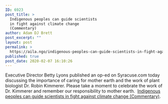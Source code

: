```yaml
---
ID: 6923
post_title: >
  Indigenous peoples can guide scientists
  in fight against climate change
  (Commentary)
author: Adam DJ Brett
post_excerpt: ""
layout: post
permalink: >
  https://aila.ngo/indigenous-peoples-can-guide-scientists-in-fight-against-climate-change-commentary/
published: true
post_date: 2020-02-07 16:10:26
---
```

Executive Director Betty Lyons published an op-ed on Syracuse.com today discussing the importance of caring for mother earth and the work of plant biologist Dr. Robin Kimmerer. Please take a moment to celebrate the work of Dr. Kimmerer and remember our responsibility to mother earth.  <a href="https://www.syracuse.com/opinion/2020/02/indigenous-peoples-can-guide-scientists-in-fight-against-climate-change-commentary.html">Indigenous peoples can guide scientists in fight against climate change (Commentary)</a>.

&nbsp;